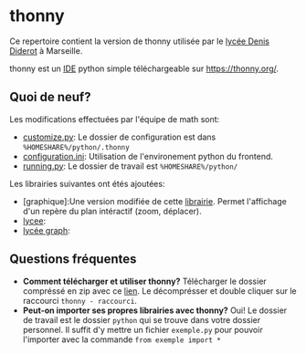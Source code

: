 # thonny

Ce repertoire contient la version de thonny utilisée par le [lycée Denis Diderot](http://www.lyc-diderot.ac-aix-marseille.fr/spip/) à Marseille.

thonny est un [IDE](https://fr.wikipedia.org/wiki/Environnement_de_d%C3%A9veloppement) python simple téléchargeable sur https://thonny.org/.

## Quoi de neuf?
Les modifications effectuées par l'équipe de math sont:
- [customize.py](https://github.com/cspaier/thonny/blob/diderot/Thonny/Lib/site-packages/thonny/customize.py): Le dossier de configuration est dans `%HOMESHARE%/python/.thonny`
- [configuration.ini](https://github.com/cspaier/thonny/blob/diderot/Thonny/Lib/site-packages/thonny/user_dir_template/configuration.ini): Utilisation de l'environement python du frontend.
- [running.py](https://github.com/cspaier/thonny/blob/diderot/Thonny/Lib/site-packages/thonny/running.py): Le dossier de travail est `%HOMESHARE%/python/`


Les librairies suivantes ont étés ajoutées:
- [graphique]:Une version modifiée de cette [librairie](https://www.pedagogie.ac-aix-marseille.fr/jcms/c_122350/fr/ressources-graphiques-pour-python). Permet l'affichage d'un repère du plan intéractif (zoom, déplacer).
- [lycee](https://github.com/cspaier/thonny/blob/diderot/Thonny/Lib/site-packages/lycee.py):
- [lycée graph](https://github.com/cspaier/thonny/blob/diderot/Thonny/Lib/site-packages/lycee_graph.py):

## Questions fréquentes
- **Comment télécharger et utiliser thonny?** 
Télécharger le dossier compréssé en zip avec ce [lien](https://github.com/cspaier/thonny/archive/diderot.zip). Le décomprésser et double cliquer sur le raccourci `thonny - raccourci`.
- **Peut-on importer ses propres librairies avec thonny?**
 Oui! Le dossier de travail est le dossier `python` qui se trouve dans votre dossier personnel. Il suffit d'y mettre un fichier `exemple.py` pour pouvoir l'importer avec la commande `from exemple import *`
